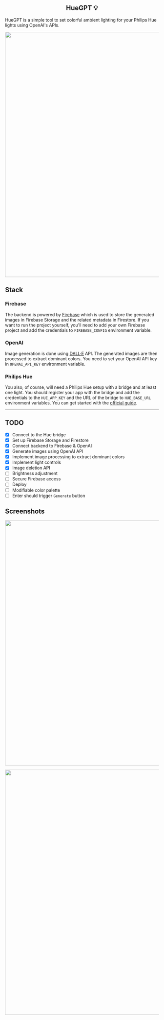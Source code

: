 <h2 align="center">HueGPT 💡</h2>

HueGPT is a simple tool to set colorful ambient lighting for your Philips Hue lights using OpenAI's APIs.

<p align="center">
  <img width="800" src="https://github.com/Kajatin/hue-gpt/assets/33018844/78aa9b79-01bd-4c96-abc7-c28d7cbbdd1a">
</p>

## Stack

### Firebase

The backend is powered by [Firebase](https://firebase.google.com/) which is used to store the generated images in Firebase Storage and the related metadata in Firestore. If you want to run the project yourself, you'll need to add your own Firebase project and add the credentials to `FIREBASE_CONFIG` environment variable.

### OpenAI

Image generation is done using [DALL·E](https://openai.com/product/dall-e-2) API. The generated images are then processed to extract dominant colors. You need to set your OpenAI API key in `OPENAI_API_KEY` environment variable.

### Philips Hue

You also, of course, will need a Philips Hue setup with a bridge and at least one light. You should register your app with the bridge and add the credentials to the `HUE_APP_KEY` and the URL of the bridge to `HUE_BASE_URL` environment variables. You can get started with the [official guide](https://developers.meethue.com/develop/hue-api-v2/getting-started/).

---

## TODO

- [x] Connect to the Hue bridge
- [x] Set up Firebase Storage and Firestore
- [x] Connect backend to Firebase & OpenAI
- [x] Generate images using OpenAI API
- [x] Implement image processing to extract dominant colors
- [x] Implement light controls
- [x] Image deletion API
- [ ] Brightness adjustment
- [ ] Secure Firebase access
- [ ] Deploy
- [ ] Modifiable color palette
- [ ] Enter should trigger `Generate` button

## Screenshots

<p align="center">
  <img width="800" src="https://github.com/Kajatin/hue-gpt/assets/33018844/d79be03e-4553-44f8-b54a-9ff2a4d5d3d7">
</p>

<p align="center">
  <img width="800" src="https://github.com/Kajatin/hue-gpt/assets/33018844/0f7e0d89-c05c-4a2f-96dd-e41e7181de0d">
</p>
